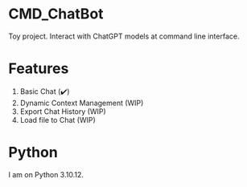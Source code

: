 # CMD_ChatBot
Toy project. Interact with ChatGPT models at command line interface. 

# Features
1. Basic Chat (:heavy_check_mark:)
2. Dynamic Context Management (WIP)
3. Export Chat History (WIP)
4. Load file to Chat (WIP)

# Python
I am on Python 3.10.12.